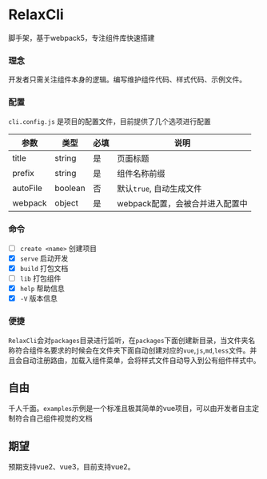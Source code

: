 # RelaxCli

脚手架，基于webpack5，专注组件库快速搭建

### 理念

开发者只需关注组件本身的逻辑。编写维护组件代码、样式代码、示例文件。

### 配置

`cli.config.js` 是项目的配置文件，目前提供了几个选项进行配置

| 参数     | 类型   | 必填 | 说明   |
| -------- | ------ | ---- | ------ |
| title | string | 是   | 页面标题 |
| prefix | string | 是   | 组件名称前缀   |
| autoFile | boolean | 否 | 默认`true`, 自动生成文件 |
| webpack | object | 是 | webpack配置，会被合并进入配置中 |

### 命令

- [ ]  `create <name>` 创建项目
- [x] `serve` 启动开发
- [x] `build` 打包文档
- [ ] `lib` 打包组件
- [x] `help` 帮助信息
- [x] `-V` 版本信息

### 便捷

`RelaxCli`会对`packages`目录进行监听，在`packages`下面创建新目录，当文件夹名称符合组件名要求的时候会在文件夹下面自动创建对应的`vue`,`js`,`md`,`less`文件。并且会自动注册路由，加载入组件菜单，会将样式文件自动导入到公有组件样式中。

## 自由

千人千面。`examples`示例是一个标准且极其简单的vue项目，可以由开发者自主定制符合自己组件视觉的文档

## 期望

预期支持vue2、vue3，目前支持vue2。
